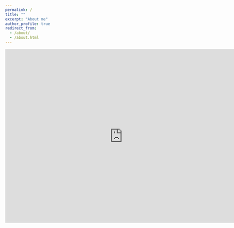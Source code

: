 ```yaml
---
permalink: /
title: ""
excerpt: "About me"
author_profile: true
redirect_from:
  - /about/
  - /about.html
---
```


<iframe src="https://www.facebook.com/plugins/post.php?href=https%3A%2F%2Fwww.facebook.com%2Fsingapp.page%2Fposts%2F662161677551432%3F__xts__%255B0%255D%3D68.ARAUEHqvg9mB6lYfrTPdpD4aP27XHNn7xA81ovPUwcmShI98muuH72Cbct3onP7MeOKN3chejdazdOsPDr0d5jnXGyLPaETV0JrRNiKpGZQgJchmqdXLouPEp0tNkUtLH3qCiw1RkSPOJlrOBcflTe-FvGb2o_bBtYpInhlyqkw2ULVRjaFNeJTYGtxBRjeDYIEQDkfEE1ajKBCXEI2UCzQIBAAH-oVJWQA2MsZvJUCX96_SIBXWlqUvo2ymyfA9Xy28LFtBgLLfXNQUiE7qI9_mFKiH0tklZqqMuFOlqRVcv5vwV0JgNRT82SVadovE8Q2GoKzDDvhxXVMRzCWXm26sf5VscHCB4RKPl7dRgtFVBgcaZ307459Xwh0jPcs6Jvnu99wqzfJZwY2CTOpQbhBLqooyUNee8IrvQ7t6regyys8PntALMM_dqTltFjwKTcJqScL9islxaSpyFl5bJTEt8oQTbRa0uylIJyD2ZBKh5StlcBnG001eBcs%26__tn__%3D-R&amp;width=750&amp;show_text=true&amp;height=557&amp;appId" width="750" height="557" style="border: none; overflow: hidden;" scrolling="no" frameborder="0" allowtransparency="true" allow="encrypted-media"></iframe>
